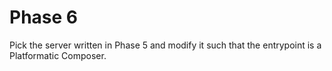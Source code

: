 # Phase 6

Pick the server written in Phase 5 and modify it such that the entrypoint is a Platformatic Composer.
